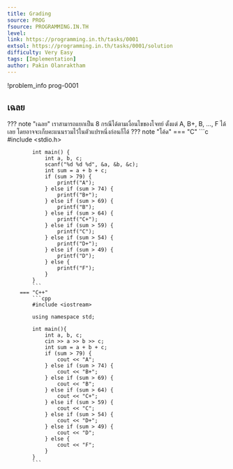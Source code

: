 ```yaml
---
title: Grading
source: PROG
fsource: PROGRAMMING.IN.TH
level:
link: https://programming.in.th/tasks/0001
extsol: https://programming.in.th/tasks/0001/solution
difficulty: Very Easy
tags: [Implementation]
author: Pakin Olanraktham
---
```


!problem_info prog-0001

## เฉลย

??? note "เฉลย"
    เราสามารถแยกเป็น 8 กรณีได้ตามเงื่อนไขของโจทย์ ตั้งแต่ A, B+, B, ..., F ได้เลย โดยอาจจะเก็บคะแนนรวมไว้ในตัวแปรหนึ่งก่อนก็ได้
    ??? note "โค้ด"
        === "C"
            ```c
            #include <stdio.h>

            int main() {
                int a, b, c;
                scanf("%d %d %d", &a, &b, &c);
                int sum = a + b + c;
                if (sum > 79) {
                    printf("A");
                } else if (sum > 74) {
                    printf("B+");
                } else if (sum > 69) {
                    printf("B");
                } else if (sum > 64) {
                    printf("C+");
                } else if (sum > 59) {
                    printf("C");
                } else if (sum > 54) {
                    printf("D+");
                } else if (sum > 49) {
                    printf("D");
                } else {
                    printf("F");
                }
            }
            ```
        === "C++"
            ```cpp
            #include <iostream>

            using namespace std;

            int main(){
                int a, b, c;
                cin >> a >> b >> c;
                int sum = a + b + c;
                if (sum > 79) {
                    cout << "A";
                } else if (sum > 74) {
                    cout << "B+";
                } else if (sum > 69) {
                    cout << "B";
                } else if (sum > 64) {
                    cout << "C+";
                } else if (sum > 59) {
                    cout << "C";
                } else if (sum > 54) {
                    cout << "D+";
                } else if (sum > 49) {
                    cout << "D";
                } else {
                    cout << "F";
                }
            }
            ```
